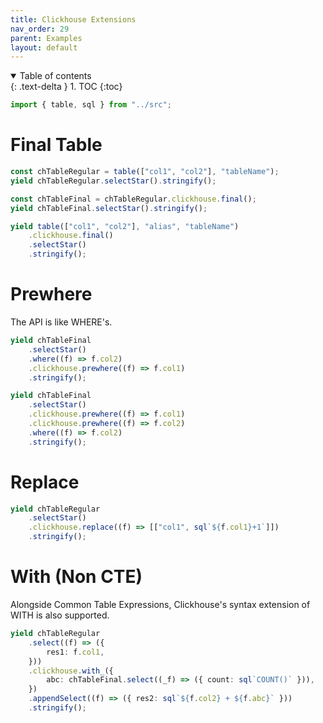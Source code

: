 ```yaml
---
title: Clickhouse Extensions
nav_order: 29
parent: Examples
layout: default
---
```


<details open markdown="block">
  <summary>
    Table of contents
  </summary>
  {: .text-delta }
1. TOC
{:toc}
</details>

```ts eval --replacePrintedInput=../src,sql-select-ts
import { table, sql } from "../src";
```

# Final Table

```ts eval --yield=sql
const chTableRegular = table(["col1", "col2"], "tableName");
yield chTableRegular.selectStar().stringify();
```

```ts eval --yield=sql
const chTableFinal = chTableRegular.clickhouse.final();
yield chTableFinal.selectStar().stringify();
```

```ts eval --yield=sql
yield table(["col1", "col2"], "alias", "tableName")
    .clickhouse.final()
    .selectStar()
    .stringify();
```

# Prewhere

The API is like WHERE's.

```ts eval --yield=sql
yield chTableFinal
    .selectStar()
    .where((f) => f.col2)
    .clickhouse.prewhere((f) => f.col1)
    .stringify();
```

```ts eval --yield=sql
yield chTableFinal
    .selectStar()
    .clickhouse.prewhere((f) => f.col1)
    .clickhouse.prewhere((f) => f.col2)
    .where((f) => f.col2)
    .stringify();
```

# Replace

```ts eval --yield=sql
yield chTableRegular
    .selectStar()
    .clickhouse.replace((f) => [["col1", sql`${f.col1}+1`]])
    .stringify();
```

# With (Non CTE)

Alongside Common Table Expressions, Clickhouse's syntax extension of WITH is also supported.

```ts eval --yield=sql
yield chTableRegular
    .select((f) => ({
        res1: f.col1,
    }))
    .clickhouse.with_({
        abc: chTableFinal.select((_f) => ({ count: sql`COUNT()` })),
    })
    .appendSelect((f) => ({ res2: sql`${f.col2} + ${f.abc}` }))
    .stringify();
```
